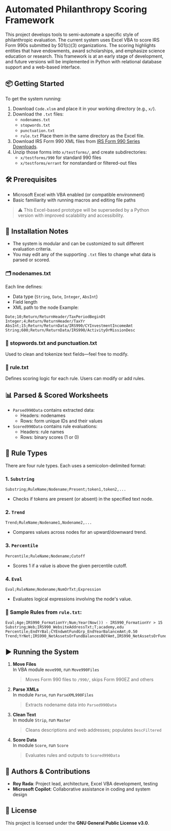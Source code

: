 # Automated Philanthropy Scoring Framework
This project develops tools to semi-automate a specific style of philanthropic evaluation. The current system uses Excel VBA to score IRS Form 990s submitted by 501(c)(3) organizations. The scoring highlights entities that have endowments, award scholarships, and emphasize science education or research.
This framework is at an early stage of development, and future versions will be implemented in Python with relational database support and a web-based interface.
## 📦 Getting Started
To get the system running:
1. Download `Code.xlsm` and place it in your working directory (e.g., `x/`).
2. Download the `.txt` files:
   - `nodenames.txt`
   - `stopwords.txt`
   - `punctuation.txt`
   - `rule.txt`
   Place them in the same directory as the Excel file.
3. Download IRS Form 990 XML files from [IRS Form 990 Series Downloads](https://www.irs.gov/charities-non-profits/form-990-series-downloads).
4. Unzip those forms into `x/testforms/`, and create subdirectories:
   - `x/testforms/990` for standard 990 files
   - `x/testforms/errant` for nonstandard or filtered-out files

## 🛠 Prerequisites

- Microsoft Excel with VBA enabled (or compatible environment)
- Basic familiarity with running macros and editing file paths

> ⚠️ This Excel-based prototype will be superseded by a Python version with improved scalability and accessibility.
## 🧩 Installation Notes
- The system is modular and can be customized to suit different evaluation criteria.
- You may edit any of the supporting `.txt` files to change what data is parsed or scored.
### 🗂 nodenames.txt
Each line defines:
- Data type (`String`, `Date`, `Integer`, `AbsInt`)
- Field length
- XML path to the node
Example:
```
Date;10;Return/ReturnHeader/TaxPeriodBeginDt  
Integer;4;Return/ReturnHeader/TaxYr  
AbsInt;15;Return/ReturnData/IRS990/CYInvestmentIncomeAmt  
String;600;Return/ReturnData/IRS990/ActivityOrMissionDesc  
```
### 🧹 stopwords.txt and punctuation.txt
Used to clean and tokenize text fields—feel free to modify.
### 📜 rule.txt
Defines scoring logic for each rule. Users can modify or add rules.
## 📊 Parsed & Scored Worksheets
- `Parsed990Data` contains extracted data:
  - Headers: nodenames
  - Rows: form unique IDs and their values
- `Scored990Data` contains rule evaluations:
  - Headers: rule names
  - Rows: binary scores (1 or 0)
## 🧠 Rule Types
There are four rule types. Each uses a semicolon-delimited format:
### 1. `Substring`
```
Substring;RuleName;Nodename;Present;token1,token2,...
```
- Checks if tokens are present (or absent) in the specified text node.
### 2. `Trend`
```
Trend;RuleName;Nodename1,Nodename2,...
```
- Compares values across nodes for an upward/downward trend.

### 3. `Percentile`
```
Percentile;RuleName;Nodename;Cutoff
```
- Scores 1 if a value is above the given percentile cutoff.

### 4. `Eval`
```
Eval;RuleName;Nodename;NumOrTxt;Expression
```
- Evaluates logical expressions involving the node's value.

### 📌 Sample Rules from `rule.txt`:
```
Eval;Age;IRS990_FormationYr;Num;Year(Now()) - IRS990_FormationYr > 15  
Substring;Web;IRS990_WebsiteAddressTxt;T;academy,edu  
Percentile;EndYrBal;CYEndwmtFundGrp_EndYearBalanceAmt;0.50  
Trend;YrNet;IRS990_NetAssetsOrFundBalancesBOYAmt,IRS990_NetAssetsOrFundBalancesEOYAmt  
```
## ▶️ Running the System
1. **Move Files**  
   In VBA module `move990`, run `Move990Files`  
   > Moves Form 990 files to `/990/`, skips Form 990EZ and others

2. **Parse XMLs**  
   In module `Parse`, run `ParseXML990Files`  
   > Extracts nodename data into `Parsed990Data`

3. **Clean Text**  
   In module `Strip`, run `Master`  
   > Cleans descriptions and web addresses; populates `DescFiltered`

4. **Score Data**  
   In module `Score`, run `Score`  
   > Evaluates rules and outputs to `Scored990Data`

## 👤 Authors & Contributions

- **Roy Rada**: Project lead, architecture, Excel VBA development, testing  
- **Microsoft Copilot**: Collaborative assistance in coding and system design

## 📄 License

This project is licensed under the **GNU General Public License v3.0**.
